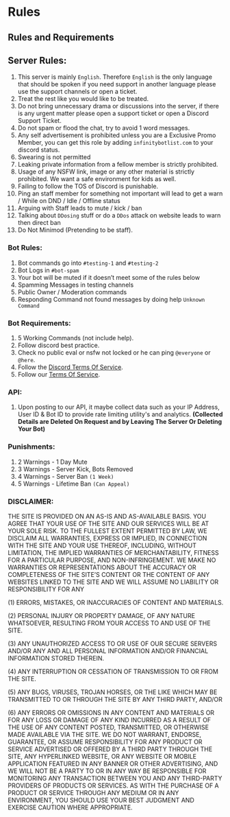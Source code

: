 # Rules

## Rules and Requirements

## Server Rules:

1. This server is mainly `English`. Therefore `English` is the only language that should be spoken if you need support in another language please use the support channels or open a ticket.
2. Treat the rest like you would like to be treated.
3. Do not bring unnecessary drama or discussions into the server, if there is any urgent matter please open a support ticket or open a Discord Support Ticket.
4. Do not spam or flood the chat, try to avoid 1 word messages.
5. Any self advertisement is prohibited unless you are a Exclusive Promo Member, you can get this role by adding `infinitybotlist.com` to your discord status.
6. Swearing is not permitted
7. Leaking private information from a fellow member is strictly prohibited.
8. Usage of any NSFW link, image or any other material is strictly prohibited. We want a safe environment for kids as well.
9. Failing to follow the TOS of Discord is punishable.
10. Ping an staff member for something not important will lead to get a warn / While on DND / Idle / Offline status
11. Arguing with Staff leads to mute / kick / ban
12. Talking about `DDosing` stuff or do a `DDos` attack on website leads to warn then direct ban
13. Do Not Minimod \(Pretending to be staff\).

### Bot Rules:

1. Bot commands go into `#testing-1` and `#testing-2`
2. Bot Logs in `#bot-spam`
3. Your bot will be muted if it doesn’t meet some of the rules below
4. Spamming Messages in testing channels
5. Public Owner / Moderation commands
6. Responding Command not found messages by doing help `Unknown Command`

### Bot Requirements:

1. 5 Working Commands \(not include help\).
2. Follow discord best practice.
3. Check no public eval or nsfw not locked or he can ping `@everyone` or `@here`.
4. Follow the [Discord Terms Of Service](https://discord.com/terms).
5. Follow our [Terms Of Service](https://infinitybotlist.com/legal).

### API:

1. Upon posting to our API, it maybe collect data such as your IP Address, User ID & Bot ID to provide rate limiting utility's and analytics. **\(Collected Details are Deleted On Request and by Leaving The Server Or Deleting Your Bot\)**

### Punishments:

1. 2 Warnings - 1 Day Mute
2. 3 Warnings - Server Kick, Bots Removed
3. 4 Warnings - Server Ban `(1 Week)`
4. 5 Warnings - Lifetime Ban `(Can Appeal)`

### **DISCLAIMER:**

THE SITE IS PROVIDED ON AN AS-IS AND AS-AVAILABLE BASIS. YOU AGREE THAT YOUR USE OF THE SITE AND OUR SERVICES WILL BE AT YOUR SOLE RISK. TO THE FULLEST EXTENT PERMITTED BY LAW, WE DISCLAIM ALL WARRANTIES, EXPRESS OR IMPLIED, IN CONNECTION WITH THE SITE AND YOUR USE THEREOF, INCLUDING, WITHOUT LIMITATION, THE IMPLIED WARRANTIES OF MERCHANTABILITY, FITNESS FOR A PARTICULAR PURPOSE, AND NON-INFRINGEMENT. WE MAKE NO WARRANTIES OR REPRESENTATIONS ABOUT THE ACCURACY OR COMPLETENESS OF THE SITE’S CONTENT OR THE CONTENT OF ANY WEBSITES LINKED TO THE SITE AND WE WILL ASSUME NO LIABILITY OR RESPONSIBILITY FOR ANY  
  
\(1\) ERRORS, MISTAKES, OR INACCURACIES OF CONTENT AND MATERIALS.  
  
\(2\) PERSONAL INJURY OR PROPERTY DAMAGE, OF ANY NATURE WHATSOEVER, RESULTING FROM YOUR ACCESS TO AND USE OF THE SITE.  
  
\(3\) ANY UNAUTHORIZED ACCESS TO OR USE OF OUR SECURE SERVERS AND/OR ANY AND ALL PERSONAL INFORMATION AND/OR FINANCIAL INFORMATION STORED THEREIN.  
  
\(4\) ANY INTERRUPTION OR CESSATION OF TRANSMISSION TO OR FROM THE SITE.  
  
\(5\) ANY BUGS, VIRUSES, TROJAN HORSES, OR THE LIKE WHICH MAY BE TRANSMITTED TO OR THROUGH THE SITE BY ANY THIRD PARTY, AND/OR  
  
\(6\) ANY ERRORS OR OMISSIONS IN ANY CONTENT AND MATERIALS OR FOR ANY LOSS OR DAMAGE OF ANY KIND INCURRED AS A RESULT OF THE USE OF ANY CONTENT POSTED, TRANSMITTED, OR OTHERWISE MADE AVAILABLE VIA THE SITE. WE DO NOT WARRANT, ENDORSE, GUARANTEE, OR ASSUME RESPONSIBILITY FOR ANY PRODUCT OR SERVICE ADVERTISED OR OFFERED BY A THIRD PARTY THROUGH THE SITE, ANY HYPERLINKED WEBSITE, OR ANY WEBSITE OR MOBILE APPLICATION FEATURED IN ANY BANNER OR OTHER ADVERTISING, AND WE WILL NOT BE A PARTY TO OR IN ANY WAY BE RESPONSIBLE FOR MONITORING ANY TRANSACTION BETWEEN YOU AND ANY THIRD-PARTY PROVIDERS OF PRODUCTS OR SERVICES. AS WITH THE PURCHASE OF A PRODUCT OR SERVICE THROUGH ANY MEDIUM OR IN ANY ENVIRONMENT, YOU SHOULD USE YOUR BEST JUDGMENT AND EXERCISE CAUTION WHERE APPROPRIATE.

